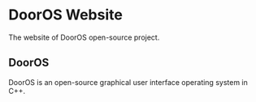 # DoorOS Website
The website of DoorOS open-source project.

## DoorOS
DoorOS is an open-source graphical user interface operating system in C++.
